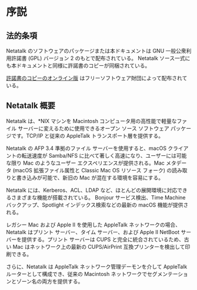 # 序説

## 法的条項

Netatalk のソフトウェアのパッケージまたは本ドキュメントは GNU 一般公衆利用許諾書 (GPL) バージョン 2 のもとで配布されている。
Netatalk ソース一式にも本ドキュメントと同様に許諾書のコピーが同梱されている。

[許諾書のコピーのオンライン版](http://www.gnu.org/licenses/old-licenses/gpl-2.0.txt)
はフリーソフトウェア財団によって配布されている。

## Netatalk 概要

Netatalk は、\*NIX マシンを Macintosh コンピュータ用の高性能で軽量なファイル サーバーに変えるために使用できるオープン ソース
ソフトウェア パッケージです。TCP/IP と従来の AppleTalk トランスポート層を提供する。

Netatalk の AFP 3.4 準拠のファイル サーバーを使用すると、macOS クライアントの転送速度が Samba/NFS
に比べて著しく高速になり、ユーザーには可能な限り Mac のようなユーザー エクスペリエンスが提供される。Mac メタデータ (macOS
拡張ファイル属性と Classic Mac OS リソース フォーク) の読み取りと書き込みが可能で、新旧の Mac が混在する環境を容易にする。

Netatalk には、Kerberos、ACL、LDAP など、ほとんどの展開環境に対応できるさまざまな機能が搭載されている。 Bonjour
サービス検出、Time Machine バックアップ、Spotlight インデックス検索などの最新の macOS 機能が提供される。

レガシー Mac および Apple II を使用した AppleTalk ネットワークの場合、Netatalk はプリント サーバー、タイム
サーバー、および Apple II NetBoot サーバーを提供する。プリント サーバーは CUPS と完全に統合されているため、古い Mac
はネットワーク上の最新の CUPS/AirPrint 互換プリンターを検出して印刷できる。

さらに、Netatalk は AppleTalk ネットワーク管理デーモンを介して AppleTalk ルーターとして構成でき、従来の
Macintosh ネットワークでセグメンテーションとゾーン名の両方を提供する。
